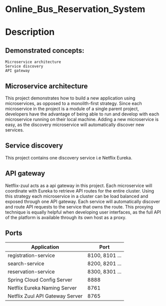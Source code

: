 # Online_Bus_Reservation_System

# Description


## Demonstrated concepts:
    Microservice architecture
    Service discovery
    API gateway

## Microservice architecture
This project demonstrates how to build a new application using microservices, as opposed to a monolith-first strategy. Since each microservice in the project is a module of a 
single parent project, developers have the advantage of being able to run and develop with each microservice running on their local machine. Adding a new microservice is easy, 
as the discovery microservice will automatically discover new services.

## Service discovery
This project contains one discovery service i.e Netflix Eureka.

## API gateway
Netflix-zuul acts as a api gateway in this project.
Each microservice will coordinate with Eureka to retrieve API routes for the entire cluster. Using this strategy each microservice in a cluster can be load balanced and exposed 
through one API gateway. Each service will automatically discover and route API requests to the service that owns the route. This proxying technique is equally helpful when 
developing user interfaces, as the full API of the platform is available through its own host as a proxy.

## Ports
Application | Port 
--- | --- | 
registration-service 	  | 8100, 8101 ... 
search-service  | 8200, 8201 ...
reservation-service   | 8300, 8301 ...
Spring Cloud Config Server 		| 8888
Netflix Eureka Naming Server  | 8761
Netflix Zuul API Gateway Server  | 8765

